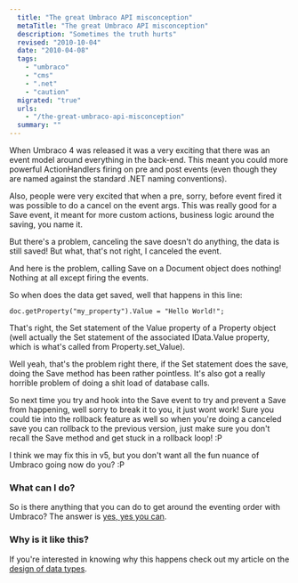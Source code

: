 ```yaml
---
  title: "The great Umbraco API misconception"
  metaTitle: "The great Umbraco API misconception"
  description: "Sometimes the truth hurts"
  revised: "2010-10-04"
  date: "2010-04-08"
  tags: 
    - "umbraco"
    - "cms"
    - ".net"
    - "caution"
  migrated: "true"
  urls: 
    - "/the-great-umbraco-api-misconception"
  summary: ""
---
```

When Umbraco 4 was released it was a very exciting that there was an event model around everything in the back-end. This meant you could more powerful ActionHandlers firing on pre and post events (even though they are named against the standard .NET naming conventions).

Also, people were very excited that when a pre, sorry, before event fired it was possible to do a cancel on the event args. This was really good for a Save event, it meant for more custom actions, business logic around the saving, you name it.

But there's a problem, canceling the save doesn't do anything, the data is still saved!
But what, that's not right, I canceled the event.

And here is the problem, calling Save on a Document object does nothing! Nothing at all except firing the events.

So when does the data get saved, well that happens in this line:

    doc.getProperty("my_property").Value = "Hello World!";

That's right, the Set statement of the Value property of a Property object (well actually the Set statement of the associated IData.Value property, which is what's called from Property.set_Value).

Well yeah, that's the problem right there, if the Set statement does the save, doing the Save method has been rather pointless.
It's also got a really horrible problem of doing a shit load of database calls.

So next time you try and hook into the Save event to try and prevent a Save from happening, well sorry to break it to you, it just wont work!
Sure you could tie into the rollback feature as well so when you're doing a canceled save you can rollback to the previous version, just make sure you don't recall the Save method and get stuck in a rollback loop! :P

I think we may fix this in v5, but you don't want all the fun nuance of Umbraco going now do you? :P 

### What can I do? ###

So is there anything that you can do to get around the eventing order with Umbraco? The answer is [yes, yes you can][1].

### Why is it like this?

If you're interested in knowing why this happens check out my article on the [design of data types][2].


  [1]: /umbraco-event-improvments
  [2]: /umbraco-data-type-design